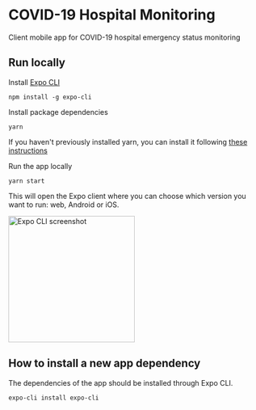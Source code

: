 # COVID-19 Hospital Monitoring

Client mobile app for COVID-19 hospital emergency status monitoring

## Run locally

Install [Expo CLI](https://docs.expo.io/versions/latest/workflow/expo-cli/)

```
npm install -g expo-cli
```

Install package dependencies

```
yarn
```

If you haven't previously installed yarn, you can install it following [these instructions](https://yarnpkg.com/getting-started/install#global-install)

Run the app locally

```
yarn start
```

This will open the Expo client where you can choose which version you want to run: web, Android or iOS.

<img height="250" alt="Expo CLI screenshot" src="https://user-images.githubusercontent.com/5699976/78455014-27077f80-769c-11ea-97e2-8beac56f87fc.png">

## How to install a new app dependency

The dependencies of the app should be installed through Expo CLI.

```
expo-cli install expo-cli
```
